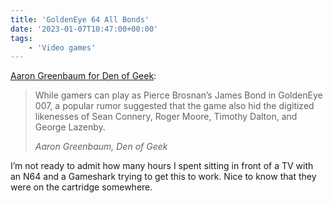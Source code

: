 ```yaml
---
title: 'GoldenEye 64 All Bonds'
date: '2023-01-07T10:47:00+00:00'
tags:
    - 'Video games'
---
```


[Aaron Greenbaum for Den of Geek](https://www.denofgeek.com/games/was-goldeneye-007s-all-bonds-cheat-really-a-hoax/):

> While gamers can play as Pierce Brosnan’s James Bond in GoldenEye 007, a popular rumor suggested that the game also hid the digitized likenesses of Sean Connery, Roger Moore, Timothy Dalton, and George Lazenby.
> 
> <cite>Aaron Greenbaum, Den of Geek</cite>

I’m not ready to admit how many hours I spent sitting in front of a TV with an N64 and a Gameshark trying to get this to work. Nice to know that they were on the cartridge somewhere.